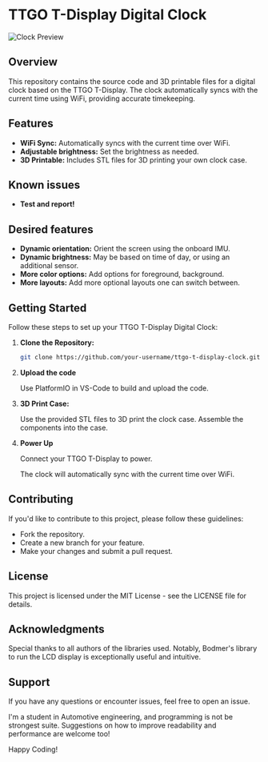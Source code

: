 # TTGO T-Display Digital Clock

![Clock Preview](/stl/top.jpg)

## Overview

This repository contains the source code and 3D printable files for a digital clock based on the TTGO T-Display. The clock automatically syncs with the current time using WiFi, providing accurate timekeeping.

## Features

- **WiFi Sync:** Automatically syncs with the current time over WiFi.
- **Adjustable brightness:** Set the brightness as needed.
- **3D Printable:** Includes STL files for 3D printing your own clock case.

## Known issues
- **Test and report!**

## Desired features
- **Dynamic orientation:** Orient the screen using the onboard IMU.
- **Dynamic brightness:** May be based on time of day, or using an additional sensor.
- **More color options:** Add options for foreground, background.
- **More layouts:** Add more optional layouts one can switch between.

## Getting Started

Follow these steps to set up your TTGO T-Display Digital Clock:

1. **Clone the Repository:**
    ```bash
    git clone https://github.com/your-username/ttgo-t-display-clock.git
2. **Upload the code**
    
    Use PlatformIO in VS-Code to build and upload the code.

3. **3D Print Case:**

    Use the provided STL files to 3D print the clock case.
    Assemble the components into the case.

4. **Power Up**
    
    Connect your TTGO T-Display to power.
    
    The clock will automatically sync with the current time over WiFi.

## Contributing
If you'd like to contribute to this project, please follow these guidelines:

- Fork the repository.
- Create a new branch for your feature.
- Make your changes and submit a pull request.

## License
This project is licensed under the MIT License - see the LICENSE file for details.

## Acknowledgments
Special thanks to all authors of the libraries used. Notably, Bodmer's library to run the LCD display is exceptionally useful and intuitive.

## Support
If you have any questions or encounter issues, feel free to open an issue.

I'm a student in Automotive engineering, and programming is not be strongest suite. Suggestions on how to improve readability and performance are welcome too!

Happy Coding!